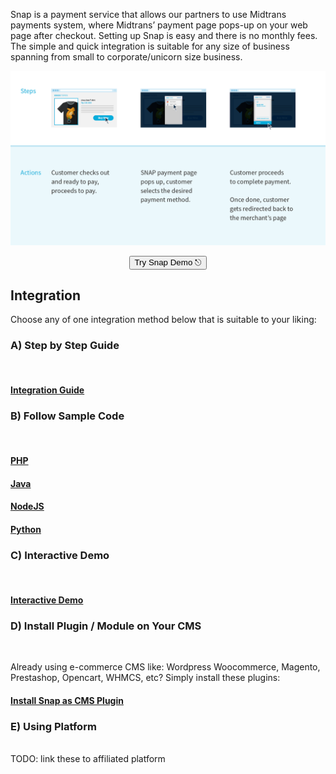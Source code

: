 Snap is a payment service that allows our partners to use Midtrans payments system, where Midtrans’ payment page pops-up on your web page after checkout. Setting up Snap is easy and there is no monthly fees. The simple and quick integration is suitable for any size of business spanning from small to corporate/unicorn size business.

![Snap Overview](./../../asset/image/snap-overview-main.png)

<p style="text-align: center;">
  <button onclick="
  event.target.innerText = `Processing...`;
  fetch(`https://cors-anywhere.herokuapp.com/https://midtrans.com/api/request_snap_token`)
    .then(res=>res.json())
    .then(res=>{
      let snapToken = res.token;
      snap.pay(snapToken,{
        onSuccess: function(res){ console.log('Snap result:',res) },
        onPending: function(res){ console.log('Snap result:',res) },
        onError: function(res){ console.log('Snap result:',res) },
      });
    })
    .catch( e=>console.error(e) )
    .finally( e=>{ event.target.innerText = `Pay with Snap &#9099;` })
  " class="my-btn">Try Snap Demo &#9099;</button>
</p>

## Integration

Choose any of one integration method below that is suitable to your liking:

### A) Step by Step Guide
<br>
<div class="my-card">

#### [Integration Guide](/en/snap/integration-guide.md)
</div>

### B) Follow Sample Code
<br>
<div class="my-card">

#### [PHP](https://github.com/Midtrans/midtrans-php/tree/master/examples)
</div>
<div class="my-card">

#### [Java](https://github.com/Midtrans/midtrans-java/tree/master/example)
</div>
<div class="my-card">

#### [NodeJS](https://github.com/Midtrans/midtrans-nodejs-client/tree/master/examples)
</div>
<div class="my-card">

#### [Python](https://github.com/Midtrans/midtrans-python-client/tree/master/examples)
</div>

### C) Interactive Demo
<br>
<div class="my-card">

#### [Interactive Demo](/en/snap/interactive-demo.md)
</div>

### D) Install Plugin / Module on Your CMS
<br>

Already using e-commerce CMS like: Wordpress Woocommerce, Magento, Prestashop, Opencart, WHMCS, etc? Simply install these plugins:

<div class="my-card">

#### [Install Snap as CMS Plugin](/en/snap/with-plugins.md)
</div>


### E) Using Platform
<br>
TODO: link these to affiliated platform